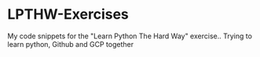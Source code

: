 # LPTHW-Exercises
My code snippets for the "Learn Python The Hard Way" exercise.. Trying to learn python, Github and GCP together
